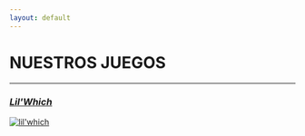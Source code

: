 ```yaml
---
layout: default
---
```


# **NUESTROS JUEGOS**

---

### [ _Lil'Which_](lilWhich.md)


[![lil'which](Página%20Web/img/Logo%20(PROVISIONAL).png)](lilWhich.md)
